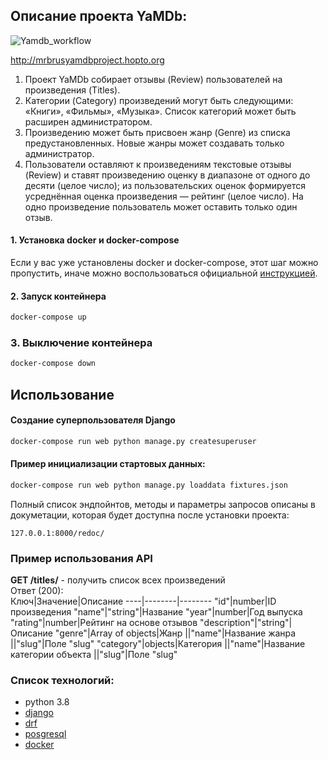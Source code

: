 ## **Описание проекта YaMDb:**

![Yamdb_workflow](https://github.com/MrBrus/yamdb_final/actions/workflows/yamdb_workflow.yml/badge.svg)

http://mrbrusyamdbproject.hopto.org


1) Проект YaMDb собирает отзывы (Review)
пользователей на произведения (Titles). 
2) Категории (Category) произведений могут быть следующими: 
«Книги», «Фильмы», «Музыка». 
Список категорий может быть 
расширен администратором.
3) Произведению может быть присвоен жанр (Genre) 
из списка предустановленных. 
Новые жанры может создавать только администратор.
4) Пользователи оставляют к произведениям текстовые отзывы 
(Review) и ставят произведению оценку в диапазоне 
от одного до десяти (целое число); 
из пользовательских оценок формируется 
усреднённая оценка произведения — рейтинг 
(целое число). 
На одно произведение пользователь может 
оставить только один отзыв.


#### 1. Установка docker и docker-compose

Если у вас уже установлены docker и docker-compose, этот шаг можно пропустить, иначе можно воспользоваться официальной [инструкцией](https://docs.docker.com/engine/install/).

#### 2. Запуск контейнера
```bash
docker-compose up
```
### 3. Выключение контейнера
```bash
docker-compose down
```


## Использование
#### Создание суперпользователя Django
```bash
docker-compose run web python manage.py createsuperuser
```

#### Пример инициализации стартовых данных:
```bash
docker-compose run web python manage.py loaddata fixtures.json
```

Полный список эндпойнтов, методы и параметры запросов описаны в докуметации, которая будет доступна после установки проекта:
```
127.0.0.1:8000/redoc/ 
```

### Пример использования API

**GET /titles/** - получить список всех произведений  
Ответ (200):  
Ключ|Значение|Описание
----|--------|--------
"id"|number|ID произведения
"name"|"string"|Название
"year"|number|Год выпуска
"rating"|number|Рейтинг на основе отзывов
"description"|"string"|Описание
"genre"|Array of objects|Жанр
||"name"|Название жанра
||"slug"|Поле "slug" 
"category"|objects|Категория
||"name"|Название категории объекта
||"slug"|Поле "slug"

### Список технологий:
* python 3.8
* [django](https://www.djangoproject.com/)
* [drf](https://www.django-rest-framework.org/)
* [posgresql](https://www.postgresql.org/)
* [docker](https://www.docker.com/)